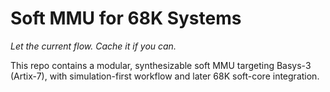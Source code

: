 ﻿# Soft MMU for 68K Systems
*Let the current flow. Cache it if you can.*

This repo contains a modular, synthesizable soft MMU targeting Basys-3 (Artix-7), with simulation-first workflow and later 68K soft-core integration.
